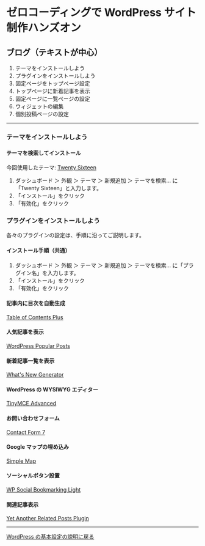 # ゼロコーディングで WordPress サイト制作ハンズオン

## ブログ（テキストが中心）

1. テーマをインストールしよう
1. プラグインをインストールしよう
1. 固定ページをトップページ設定
1. トップページに新着記事を表示
1. 固定ページに一覧ページの設定
1. ウィジェットの編集
1. 個別投稿ページの設定

----

### テーマをインストールしよう

#### テーマを検索してインストール

今回使用したテーマ: [Twenty Sixteen](https://ja.wordpress.org/themes/twentysixteen/)

1. ダッシュボード ＞ 外観 ＞ テーマ ＞ 新規追加 ＞ テーマを検索… に「Twenty Sixteen」と入力します。
1. 「インストール」をクリック
1. 「有効化」をクリック

### プラグインをインストールしよう

各々のプラグインの設定は、手順に沿ってご説明します。

#### インストール手順（共通）

1. ダッシュボード ＞ 外観 ＞ テーマ ＞ 新規追加 ＞ テーマを検索… に「プラグイン名」を入力します。
1. 「インストール」をクリック
1. 「有効化」をクリック

#### 記事内に目次を自動生成

[Table of Contents Plus](https://ja.wordpress.org/plugins/table-of-contents-plus/)

#### 人気記事を表示

[WordPress Popular Posts](https://ja.wordpress.org/plugins/wordpress-popular-posts/)

#### 新着記事一覧を表示

[What's New Generator](https://ja.wordpress.org/plugins/whats-new-genarator/)

#### WordPress の WYSIWYG エディター

[TinyMCE Advanced](https://ja.wordpress.org/plugins/tinymce-advanced/)

#### お問い合わせフォーム

[Contact Form 7](https://ja.wordpress.org/plugins/contact-form-7/)

#### Google マップの埋め込み

[Simple Map](https://ja.wordpress.org/plugins/simple-map/)

#### ソーシャルボタン設置

[WP Social Bookmarking Light](https://ja.wordpress.org/plugins/wp-social-bookmarking-light/)

#### 関連記事表示

[Yet Another Related Posts Plugin](https://ja.wordpress.org/plugins/yet-another-related-posts-plugin/)

----

[WordPress の基本設定の説明に戻る](./flow-all.md)
